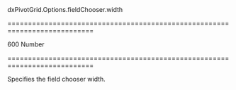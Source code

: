 <!--id-->dxPivotGrid.Options.fieldChooser.width<!--/id-->
===========================================================================
<!--default-->600<!--/default-->
<!--type-->Number<!--/type-->
===========================================================================

<!--shortDescription-->
Specifies the field chooser width.
<!--/shortDescription-->

<!--fullDescription-->

<!--/fullDescription-->